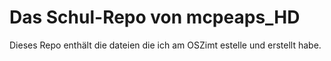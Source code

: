 
# Das Schul-Repo von mcpeaps_HD

Dieses Repo enthält die dateien die ich am OSZimt estelle und erstellt habe.

